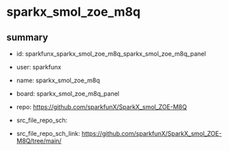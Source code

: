 # sparkx_smol_zoe_m8q
 
## summary 
* id: sparkfunx_sparkx_smol_zoe_m8q_sparkx_smol_zoe_m8q_panel
* user: sparkfunx
* name: sparkx_smol_zoe_m8q
* board: sparkx_smol_zoe_m8q_panel
* repo: https://github.com/sparkfunX/SparkX_smol_ZOE-M8Q



* src_file_repo_sch: 
* src_file_repo_sch_link: https://github.com/sparkfunX/SparkX_smol_ZOE-M8Q/tree/main/





